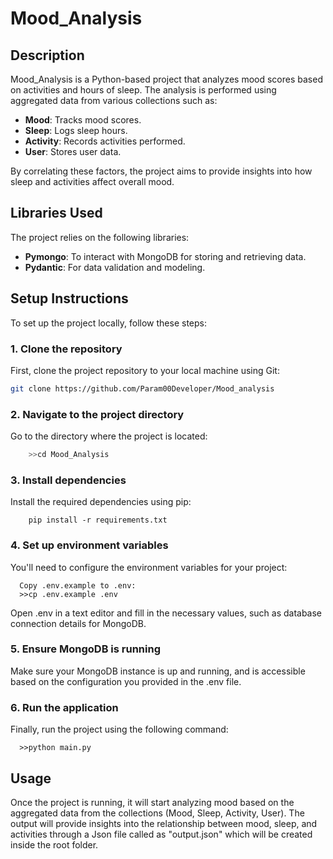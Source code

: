 # Mood_Analysis

## Description
Mood_Analysis is a Python-based project that analyzes mood scores based on activities and hours of sleep. The analysis is performed using aggregated data from various collections such as:

- **Mood**: Tracks mood scores.
- **Sleep**: Logs sleep hours.
- **Activity**: Records activities performed.
- **User**: Stores user data.

By correlating these factors, the project aims to provide insights into how sleep and activities affect overall mood.

## Libraries Used
The project relies on the following libraries:
- **Pymongo**: To interact with MongoDB for storing and retrieving data.
- **Pydantic**: For data validation and modeling.

## Setup Instructions
To set up the project locally, follow these steps:

### 1. Clone the repository
  First, clone the project repository to your local machine using Git:
  
  ```bash
  git clone https://github.com/Param00Developer/Mood_analysis
```
### 2. Navigate to the project directory
  Go to the directory where the project is located:
```bash
    >>cd Mood_Analysis
```
### 3. Install dependencies
  Install the required dependencies using pip:
```
    pip install -r requirements.txt
```
### 4. Set up environment variables
  You'll need to configure the environment variables for your project:
```
  Copy .env.example to .env:
  >>cp .env.example .env
```
  Open .env in a text editor and fill in the necessary values, such as database connection details for MongoDB.
### 5. Ensure MongoDB is running
  Make sure your MongoDB instance is up and running, and is accessible based on the configuration you provided in the .env file.
### 6. Run the application
   Finally, run the project using the following command:
```
  >>python main.py
```

## Usage
Once the project is running, it will start analyzing mood based on the aggregated data from the collections (Mood, Sleep, Activity, User). The output will provide insights into the relationship between mood, sleep, and activities through a Json file called as "output.json" which will be created inside the root folder.
